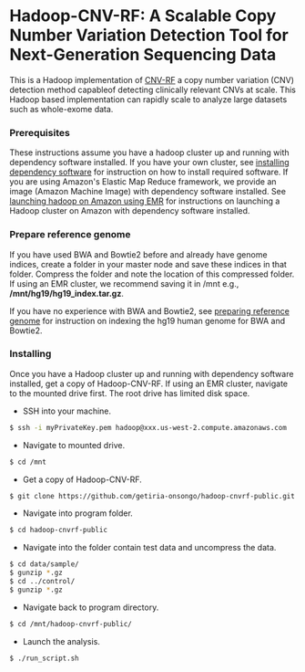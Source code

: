 # Hadoop-CNV-RF: A Scalable Copy Number Variation Detection Tool for Next-Generation Sequencing Data 

This is a Hadoop implementation of [CNV-RF](https://www.ncbi.nlm.nih.gov/pubmed/27597741) a 
copy number variation (CNV) detection method capableof detecting clinically relevant CNVs at scale. 
This Hadoop based implementation can rapidly scale to analyze large datasets such as whole-exome data. 

### Prerequisites
These instructions assume you have a hadoop cluster up and running with dependency software installed. If you have your own cluster, see [installing dependency software](https://github.com/getiria-onsongo/hadoop-cnvrf-public/wiki/Installing-dependency-software-for-Hadoop-CNV-RF) for instruction on how to install required software. If you are using Amazon's Elastic Map Reduce framework, we provide an image (Amazon Machine Image) with dependency software installed. See [launching hadoop on Amazon using EMR](https://github.com/getiria-onsongo/hadoop-cnvrf-public/wiki/Launching-Hadoop-on-Amazon-using-Elastic-Map-Reduce-Framework) for instructions on launching a Hadoop cluster on Amazon with dependency software installed. 


### Prepare reference genome
If you have used BWA and Bowtie2 before and already have genome indices, create a folder in your master node and save these
indices in that folder. Compress the folder and note the location of this compressed folder. If using an EMR cluster, we recommend 
saving it in /mnt e.g.,  **/mnt/hg19/hg19_index.tar.gz**. 

If you have no experience with BWA and Bowtie2, see  [preparing reference genome](https://github.com/getiria-onsongo/hadoop-cnvrf-public/wiki/Preparing-Reference-Genome) for instruction on indexing the hg19 human genome for BWA and Bowtie2. 


### Installing
Once you have a Hadoop cluster up and running with dependency software installed, get a copy of Hadoop-CNV-RF. If 
using an EMR cluster, navigate to the mounted drive first. The root drive has limited disk space. 

* SSH into your machine. 

```bash
$ ssh -i myPrivateKey.pem hadoop@xxx.us-west-2.compute.amazonaws.com 
```

* Navigate to mounted drive. 
```bash
$ cd /mnt
```

* Get a copy of Hadoop-CNV-RF. 

```bash
$ git clone https://github.com/getiria-onsongo/hadoop-cnvrf-public.git 
```

* Navigate into program folder. 

```bash
$ cd hadoop-cnvrf-public
```

* Navigate into the folder contain test data and uncompress the data. 

```bash
$ cd data/sample/
$ gunzip *.gz
$ cd ../control/
$ gunzip *.gz
```

* Navigate back to program directory. 
```bash
$ cd /mnt/hadoop-cnvrf-public/
```
* Launch the analysis. 
```bash
$ ./run_script.sh
```

<!--
## Getting Started

These instructions will get you a copy of the project up and running on your local machine for development and testing purposes. See deployment for notes on how to deploy the project on a live system.

### Prerequisites

What things you need to install the software and how to install them

```
Give examples
```

### Installing

A step by step series of examples that tell you how to get a development env running

Say what the step will be

```
Give the example
```

And repeat

```
until finished
```

End with an example of getting some data out of the system or using it for a little demo

## Running the tests

Explain how to run the automated tests for this system

### Break down into end to end tests

Explain what these tests test and why

```
Give an example
```

### And coding style tests

Explain what these tests test and why

```
Give an example
```

## Deployment

Add additional notes about how to deploy this on a live system

## Built With

* [Dropwizard](http://www.dropwizard.io/1.0.2/docs/) - The web framework used
* [Maven](https://maven.apache.org/) - Dependency Management
* [ROME](https://rometools.github.io/rome/) - Used to generate RSS Feeds

## Contributing

Please read [CONTRIBUTING.md](https://gist.github.com/PurpleBooth/b24679402957c63ec426) for details on our code of conduct, and the process for submitting pull requests to us.

## Versioning

We use [SemVer](http://semver.org/) for versioning. For the versions available, see the [tags on this repository](https://github.com/your/project/tags). 

## Authors

* **Billie Thompson** - *Initial work* - [PurpleBooth](https://github.com/PurpleBooth)

See also the list of [contributors](https://github.com/your/project/contributors) who participated in this project.

## License

This project is licensed under the MIT License - see the [LICENSE.md](LICENSE.md) file for details

## Acknowledgments

* Hat tip to anyone whose code was used
* Inspiration
* etc

-->

